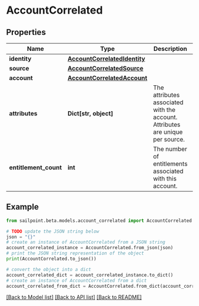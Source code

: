 # AccountCorrelated


## Properties

Name | Type | Description | Notes
------------ | ------------- | ------------- | -------------
**identity** | [**AccountCorrelatedIdentity**](AccountCorrelatedIdentity.md) |  | 
**source** | [**AccountCorrelatedSource**](AccountCorrelatedSource.md) |  | 
**account** | [**AccountCorrelatedAccount**](AccountCorrelatedAccount.md) |  | 
**attributes** | **Dict[str, object]** | The attributes associated with the account.  Attributes are unique per source. | 
**entitlement_count** | **int** | The number of entitlements associated with this account. | [optional] 

## Example

```python
from sailpoint.beta.models.account_correlated import AccountCorrelated

# TODO update the JSON string below
json = "{}"
# create an instance of AccountCorrelated from a JSON string
account_correlated_instance = AccountCorrelated.from_json(json)
# print the JSON string representation of the object
print(AccountCorrelated.to_json())

# convert the object into a dict
account_correlated_dict = account_correlated_instance.to_dict()
# create an instance of AccountCorrelated from a dict
account_correlated_from_dict = AccountCorrelated.from_dict(account_correlated_dict)
```
[[Back to Model list]](../README.md#documentation-for-models) [[Back to API list]](../README.md#documentation-for-api-endpoints) [[Back to README]](../README.md)


